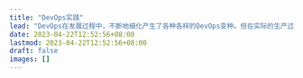 ```yaml
---
title: "DevOps实践"
lead: "DevOps在发展过程中，不断地细化产生了各种各样的DevOps变种。但在实际的生产过程中仍然有这各种各样的反模式。"
date: 2023-04-22T12:52:56+08:00
lastmod: 2023-04-22T12:52:56+08:00
draft: false
images: []
---
```

